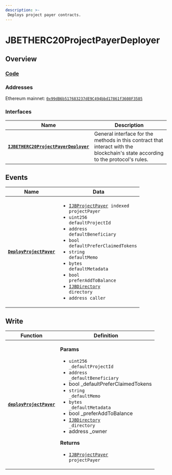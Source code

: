 ```yaml
---
description: >-
 Deploys project payer contracts.
---
```


# JBETHERC20ProjectPayerDeployer

## Overview

### [Code](https://github.com/jbx-protocol/juice-contracts-v2/blob/main/contracts/JBETHERC20ProjectPayerDeployer.sol)

### **Addresses**

Ethereum mainnet: [`0x99dB6b517683237dE9C494bbd17861f3608F3585`](https://etherscan.io/address/0x99dB6b517683237dE9C494bbd17861f3608F3585)

### **Interfaces**

| Name                                                 | Description                                                                                                                              |
| ---------------------------------------------------- | ---------------------------------------------------------------------------------------------------------------------------------------- |
| [**`IJBETHERC20ProjectPayerDeployer`**](/api/interfaces/ijbetherc20projectpayerdeployer.md) | General interface for the methods in this contract that interact with the blockchain's state according to the protocol's rules. |


## Events

| Name                                                                                                      | Data                                                                                                                                                                                                                                 |
| --------------------------------------------------------------------------------------------------------- | ------------------------------------------------------------------------------------------------------------------------------------------------------------------------------------------------------------------------------------ |
| [**`DeployProjectPayer`**](/api/contracts/jbetherc20projectpayerdeployer/events/deployprojectpayer.md)                                                                          | <ul><li><code>[IJBProjectPayer](/api/interfaces/ijbprojectpayer.md) indexed projectPayer</code></li><li><code>uint256 defaultProjectId</code></li><li><code>address defaultBeneficiary</code></li><li><code>bool defaultPreferClaimedTokens</code></li><li><code>string defaultMemo</code></li><li><code>bytes defaultMetadata</code></li><li><code>bool preferAddToBalance</code></li><li><code>[IJBDirectory](/api/interfaces/ijbdirectory.md) directory</code></li><li><code>address caller</code></li></ul>                  |


## Write

| Function                                                                                                     | Definition                                                                                                                                                                                                                                                                                                                      |
| ------------------------------------------------------------------------------------------------------------ | ------------------------------------------------------------------------------------------------------------------------------------------------------------------------------------------------------------------------------------------------------------------------------------------------------------------------------- |
| [**`deployProjectPayer`**](/api/contracts/jbetherc20projectpayerdeployer/write/deployprojectpayer.md)                                                                        | <p><strong>Params</strong></p><ul><li><code>uint256 _defaultProjectId</code></li><li><code>address _defaultBeneficiary</code></li><li>bool _defaultPreferClaimedTokens</li><li><code>string _defaultMemo</code></li><li><code>bytes _defaultMetadata</code></li><li>bool _preferAddToBalance</li><li><code>[IJBDirectory](/api/interfaces/ijbdirectory.md) _directory</code></li><li>address _owner</li></ul><p><strong>Returns</strong></p><ul><li><code>[IJBProjectPayer](/api/interfaces/ijbprojectpayer.md) projectPayer</code></li></ul>                                            |
